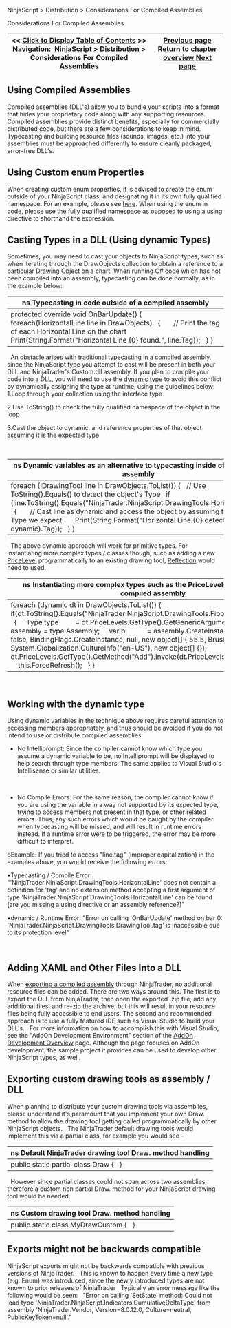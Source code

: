 ﻿
NinjaScript > Distribution > Considerations For Compiled Assemblies

Considerations For Compiled Assemblies

| << [Click to Display Table of Contents](considerations_for_compiled_assemblies.md) >> **Navigation:**     [NinjaScript](ninjascript-1.md) > [Distribution](distribution-1.md) > Considerations For Compiled Assemblies | [Previous page](distribution-1.md) [Return to chapter overview](distribution-1.md) [Next page](import-1.md) |
| --- | --- |
## Using Compiled Assemblies
Compiled assemblies (DLL's) allow you to bundle your scripts into a format that hides your proprietary code along with any supporting resources. Compiled assemblies provide distinct benefits, especially for commercially distributed code, but there are a few considerations to keep in mind. Typecasting and building resource files (sounds, images, etc.) into your assemblies must be approached differently to ensure cleanly packaged, error-free DLL's.
 
## Using Custom enum Properties
When creating custom enum properties, it is advised to create the enum outside of your NinjaScript class, and designating it in its own fully qualified namespace. For an example, please see [here](creating_a_user-defined_parame-1.md). When using the enum in code, please use the fully qualified namespace as opposed to using a using directive to shorthand the expression.
 
## Casting Types in a DLL (Using dynamic Types)
Sometimes, you may need to cast your objects to NinjaScript types, such as when iterating through the DrawObjects collection to obtain a reference to a particular Drawing Object on a chart. When running C# code which has not been compiled into an assembly, typecasting can be done normally, as in the example below:
 

| ns Typecasting in code outside of a compiled assembly |
| --- |
| protected override void OnBarUpdate() {    foreach(HorizontalLine line in DrawObjects)    {        // Print the tag of each Horizontal Line on the chart        Print(String.Format("Horizontal Line {0} found.", line.Tag));    } } |
 
An obstacle arises with traditional typecasting in a compiled assembly, since the NinjaScript type you attempt to cast will be present in both your DLL and NinjaTrader's Custom.dll assembly. If you plan to compile your code into a DLL, you will need to use the [dynamic type](https://msdn.microsoft.com/en-us/library/dd264741.aspx) to avoid this conflict by dynamically assigning the type at runtime, using the guidelines below:
 
1.Loop through your collection using the interface type

2.Use ToString() to check the fully qualified namespace of the object in the loop

3.Cast the object to dynamic, and reference properties of that object assuming it is the expected type

 

| ns Dynamic variables as an alternative to typecasting inside of a compiled assembly |
| --- |
| foreach (IDrawingTool line in DrawObjects.ToList()) {    // Use ToString().Equals() to detect the object's Type     if (line.ToString().Equals("NinjaTrader.NinjaScript.DrawingTools.HorizontalLine"))    {        // Cast line as dynamic and access the object by assuming that it is the Type we expect        Print(String.Format("Horizontal Line {0} detected!", (line as dynamic).Tag));    } } |
 
The above dynamic approach will work for primitive types. For instantiating more complex types / classes though, such as adding a new [PriceLevel](pricelevels-1.md) programmatically to an existing drawing tool, [Reflection](https://docs.microsoft.com/en-us/dotnet/csharp/programming-guide/concepts/reflection) would need to used.
 

| ns Instantiating more complex types such as the PriceLevels class inside of a compiled assembly |
| --- |
| foreach (dynamic dt in DrawObjects.ToList()) {    if(dt.ToString().Equals("NinjaTrader.NinjaScript.DrawingTools.FibonacciRetracements"))    {      Type type         = dt.PriceLevels.GetType().GetGenericArguments()[0];      Assembly assembly = type.Assembly;      var pl           = assembly.CreateInstance(type.FullName, false, BindingFlags.CreateInstance, null, new object[] { 55.5, Brushes.Red, 2 }, new       System.Globalization.CultureInfo("en-US"), new object[] {});      dt.PriceLevels.GetType().GetMethod("Add").Invoke(dt.PriceLevels, new object[] { pl } );      this.ForceRefresh();    } } |
 
## Working with the dynamic type
Using dynamic variables in the technique above requires careful attention to accessing members appropriately, and thus should be avoided if you do not intend to use or distribute compiled assemblies.
 
- No Intelliprompt: Since the compiler cannot know which type you assume a dynamic variable to be, no Intelliprompt will be displayed to help search through type members. The same applies to Visual Studio's Intellisense or similar utilities.

 
- No Compile Errors: For the same reason, the compiler cannot know if you are using the variable in a way not supported by its expected type, trying to access members not present in that type, or other related errors. Thus, any such errors which would be caught by the compiler when typecasting will be missed, and will result in runtime errors instead. If a runtime error were to be triggered, the error may be more difficult to interpret.

oExample: If you tried to access "line.tag" (improper capitalization) in the examples above, you would receive the following errors:

▪Typecasting / Compile Error: "'NinjaTrader.NinjaScript.DrawingTools.HorizontalLine' does not contain a definition for 'tag' and no extension method accepting a first argument of type 'NinjaTrader.NinjaScript.DrawingTools.HorizontalLine' can be found (are you missing a using directive or an assembly reference?)" 

▪dynamic / Runtime Error: "Error on calling 'OnBarUpdate' method on bar 0: 'NinjaTrader.NinjaScript.DrawingTools.DrawingTool.tag' is inaccessible due to its protection level"

 
## Adding XAML and Other Files Into a DLL
When [exporting a compiled assembly](export-1.md) through NinjaTrader, no additional resource files can be added. There are two ways around this. The first is to export the DLL from NinjaTrader, then open the exported .zip file, add any additional files, and re-zip the archive, but this will result in your resource files being fully accessible to end users. The second and recommended approach is to use a fully featured IDE such as Visual Studio to build your DLL's. 
 
For more information on how to accomplish this with Visual Studio, see the "AddOn Development Environment" section of the [AddOn Development Overview](addon_development_overview-1.md) page. Although the page focuses on AddOn development, the sample project it provides can be used to develop other NinjaScript types, as well.
 
## Exporting custom drawing tools as assembly / DLL
When planning to distribute your custom drawing tools via assemblies, please understand it's paramount that you implement your own Draw. method to allow the drawing tool getting called programmatically by other NinjaScript objects. 
 
The NinjaTrader default drawing tools would implement this via a partial class, for example you would see -
 

| ns Default NinjaTrader drawing tool Draw. method handling |
| --- |
| public static partial class Draw {   } |
 
However since partial classes could not span across two assemblies, therefore a custom non partial Draw. method for your NinjaScript drawing tool would be needed.
 

| ns Custom drawing tool Draw. method handling |
| --- |
| public static class MyDrawCustom {   } |
## 
## Exports might not be backwards compatible
NinjaScript exports might not be backwards compatible with previous versions of NinjaTrader.
 
This is known to happen every time a new type (e.g. Enum) was introduced, since the newly introduced types are not known to prior releases of NinjaTrader
 
Typically an error message like the following would be seen:
 
"Error on calling 'SetState' method: Could not load type 'NinjaTrader.NinjaScript.Indicators.CumulativeDeltaType' from assembly 'NinjaTrader.Vendor, Version=8.0.12.0, Culture=neutral, PublicKeyToken=null'."
